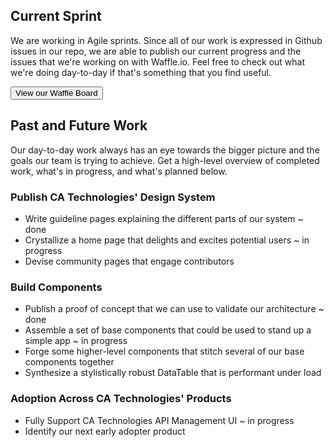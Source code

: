 ## Current Sprint

We are working in Agile sprints. Since all of our work is expressed in Github issues in our repo, we are able to publish our current progress and the issues that we're working on with Waffle.io. Feel free to check out what we're doing day-to-day if that's something that you find useful.

<Button primary element='a' href='https://waffle.io/mineral-ui/mineral-ui'>View our Waffle Board</Button>

## Past and Future Work

Our day-to-day work always has an eye towards the bigger picture and the goals our team is trying to achieve. Get a high-level overview of completed work, what's in progress, and what's planned below.

### Publish CA Technologies' Design System

* Write guideline pages explaining the different parts of our system ~ done
* Crystallize a home page that delights and excites potential users ~ in progress
* Devise community pages that engage contributors

### Build Components

* Publish a proof of concept that we can use to validate our architecture ~ done
* Assemble a set of base components that could be used to stand up a simple app ~ in progress
* Forge some higher-level components that stitch several of our base components together
* Synthesize a stylistically robust DataTable that is performant under load

### Adoption Across CA Technologies' Products

* Fully Support CA Technologies API Management UI ~ in progress
* Identify our next early adopter product
